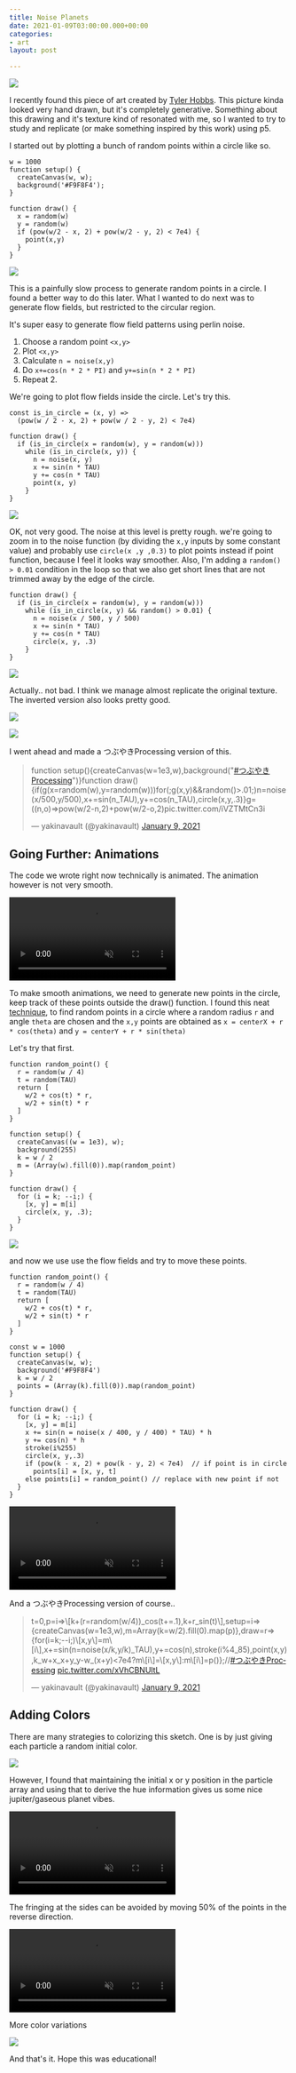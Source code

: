 ```yaml
---
title: Noise Planets
date: 2021-01-09T03:00:00.000+00:00
categories:
- art
layout: post

---
```

![](/uploads/erporydxmaarwcd.png)

I recently found this piece of art created by [Tyler Hobbs](https://twitter.com/tylerxhobbs). This picture kinda looked very hand drawn, but it's completely generative. Something about this drawing and it's texture kind of resonated with me, so I wanted to try to study and replicate (or make something inspired by this work) using p5.

I started out by plotting a bunch of random points within a circle like so.

    w = 1000
    function setup() {
      createCanvas(w, w);
      background('#F9F8F4');
    }
    
    function draw() {
      x = random(w)
      y = random(w)
      if (pow(w/2 - x, 2) + pow(w/2 - y, 2) < 7e4) {
        point(x,y)
      }
    }

![](/uploads/download-25.png)

This is a painfully slow process to generate random points in a circle. I found a better way to do this later. What I wanted to do next was to generate flow fields, but restricted to the circular region.

It's super easy to generate flow field patterns using perlin noise.

1. Choose a random point `<x,y>`
2. Plot `<x,y>`
3. Calculate `n = noise(x,y)`
4. Do `x+=cos(n * 2 * PI)` and `y+=sin(n * 2 * PI)`
5. Repeat 2.

We're going to plot flow fields inside the circle. Let's try this.

    const is_in_circle = (x, y) => 
      (pow(w / 2 - x, 2) + pow(w / 2 - y, 2) < 7e4)
    
    function draw() {
      if (is_in_circle(x = random(w), y = random(w)))
        while (is_in_circle(x, y)) {
          n = noise(x, y)
          x += sin(n * TAU)
          y += cos(n * TAU)
          point(x, y)
        }
    }

![](/uploads/download-28.png)

OK, not very good. The noise at this level is pretty rough. we're going to zoom in to the noise function (by dividing the `x,y` inputs by some constant value) and probably use `circle(x ,y ,0.3)` to plot points instead if point function, because I feel it looks way smoother. Also, I'm adding a `random() > 0.01` condition in the loop so that we also get short lines that are not trimmed away by the edge of the circle.

    function draw() {
      if (is_in_circle(x = random(w), y = random(w)))
        while (is_in_circle(x, y) && random() > 0.01) {
          n = noise(x / 500, y / 500)
          x += sin(n * TAU)
          y += cos(n * TAU)
          circle(x, y, .3)
        }
    }

![](/uploads/download-27.png)

Actually.. not bad. I think we manage almost replicate the original texture. The inverted version also looks pretty good.

![](/uploads/download-19.png)

![](/uploads/ppanets.png)

I went ahead and made a つぶやきProcessing version of this.

<blockquote class="twitter-tweet"><p lang="en" dir="ltr">function setup(){createCanvas(w=1e3,w),background("<a href="https://twitter.com/hashtag/%E3%81%A4%E3%81%B6%E3%82%84%E3%81%8DProcessing?src=hash&ref_src=twsrc%5Etfw">#つぶやきProcessing</a>")}function draw(){if(g(x=random(w),y=random(w)))for(;g(x,y)&&random()>.01;)n=noise(x/500,y/500),x+=sin(n_TAU),y+=cos(n_TAU),circle(x,y,.3)}g=((n,o)=>pow(w/2-n,2)+pow(w/2-o,2)<w*w/16); <a href="https://t.co/iVZTMtCn3i">pic.twitter.com/iVZTMtCn3i</a></p>— yakinavault (@yakinavault) <a href="https://twitter.com/yakinavault/status/1347903013042622467?ref_src=twsrc%5Etfw">January 9, 2021</a></blockquote> <script async src="https://platform.twitter.com/widgets.js" charset="utf-8"></script>

## Going Further: Animations

The code we wrote right now technically is animated. The animation however is not very smooth.

<video loop autoplay muted> <source src="https://avinayak.github.io/uploads/simplescreenrecorder-2021-01-10_03-52-31.mp4" type="video/mp4" /> </video>

To make smooth animations, we need to generate new points in the circle, keep track of these points outside the draw() function. I found this neat [technique](https://stackoverflow.com/a/50746409), to find random points in a circle where a random radius `r` and angle `theta` are chosen and the `x,y` points are obtained as `x = centerX + r * cos(theta)` and `y = centerY + r * sin(theta)`

Let's try that first.

    function random_point() {
      r = random(w / 4)
      t = random(TAU)
      return [
        w/2 + cos(t) * r, 
        w/2 + sin(t) * r
      ]
    }
    
    function setup() {
      createCanvas((w = 1e3), w);
      background(255)
      k = w / 2
      m = (Array(w).fill(0)).map(random_point)
    }
    
    function draw() {
      for (i = k; --i;) {
        [x, y] = m[i]
        circle(x, y, .3);
      }
    }

![](/uploads/screenshot-from-2021-01-10-04-51-20.png)

and now we use use the flow fields and try to move these points.

    function random_point() {
      r = random(w / 4)
      t = random(TAU)
      return [
        w/2 + cos(t) * r, 
        w/2 + sin(t) * r
      ]
    }
    
    const w = 1000
    function setup() {
      createCanvas(w, w);
      background('#F9F8F4')
      k = w / 2
      points = (Array(k).fill(0)).map(random_point)
    }
    
    function draw() {
      for (i = k; --i;) {
        [x, y] = m[i]
        x += sin(n = noise(x / 400, y / 400) * TAU) * h
        y += cos(n) * h
        stroke(i%255)
        circle(x, y,.3)
        if (pow(k - x, 2) + pow(k - y, 2) < 7e4)  // if point is in circle
          points[i] = [x, y, t]
        else points[i] = random_point() // replace with new point if not
      }
    }

<video loop autoplay muted> <source src="/uploads/simplescreenrecorder-2021-01-10_04-56-11.mp4" type="video/mp4" /> </video>

And a つぶやきProcessing version of course..

<blockquote class="twitter-tweet"><p lang="cy" dir="ltr">t=0,p=i=>\[k+(r=random(w/4))_cos(t+=.1),k+r_sin(t)\],setup=i=>{createCanvas(w=1e3,w),m=Array(k=w/2).fill(0).map(p)},draw=r=>{for(i=k;--i;)\[x,y\]=m\[i\],x+=sin(n=noise(x/k,y/k)_TAU),y+=cos(n),stroke(i%4_85),point(x,y),k_w+x_x+y_y-w_(x+y)<7e4?m\[i\]=\[x,y\]:m\[i\]=p()};//<a href="https://twitter.com/hashtag/%E3%81%A4%E3%81%B6%E3%82%84%E3%81%8DProcessing?src=hash&ref_src=twsrc%5Etfw">#つぶやきProcessing</a> <a href="https://t.co/xVhCBNUltL">pic.twitter.com/xVhCBNUltL</a></p>— yakinavault (@yakinavault) <a href="https://twitter.com/yakinavault/status/1347930637227855874?ref_src=twsrc%5Etfw">January 9, 2021</a></blockquote> <script async src="https://platform.twitter.com/widgets.js" charset="utf-8"></script>

## Adding Colors

There are many strategies to colorizing this sketch. One is by just giving each particle a random initial color.

![](/uploads/download-21.png)

However, I found that maintaining the initial x or y position in the particle array and using that to derive the hue information gives us some nice jupiter/gaseous planet vibes.

<video loop autoplay muted> <source src="https://avinayak.github.io/uploads/simplescreenrecorder-2021-01-10_05-18-19.mp4" type="video/mp4" /> </video>

The fringing at the sides can be avoided by moving 50% of the points in the reverse direction.

<video loop autoplay muted> <source src="https://avinayak.github.io/uploads/simplescreenrecorder-2021-01-10_05-28-03.mp4" type="video/mp4" /> </video>

More color variations

![](/uploads/untitled.png)

And that's it. Hope this was educational!